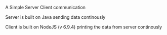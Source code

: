 A Simple Server Client communication

Server is built on Java sending data continously

Client is built on NodeJS (v 6.9.4) printing the data from server continously
